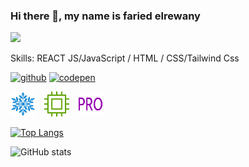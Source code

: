 ### Hi there 👋, my name is faried elrewany

![](https://media.giphy.com/media/N1JwHqRmh7j0hqZPUC/giphy.gif)

Skills:  REACT JS/JavaScript / HTML / CSS/Tailwind Css

[<img src='https://cdn.jsdelivr.net/npm/simple-icons@3.0.1/icons/github.svg' alt='github' height='40'>](https://github.com/faried-elrewany)  [<img src='https://cdn.jsdelivr.net/npm/simple-icons@3.0.1/icons/codepen.svg' alt='codepen' height='40'>](https://codepen.io/faried-elrewany)  

<a href='https://archiveprogram.github.com/'><img src='https://raw.githubusercontent.com/acervenky/animated-github-badges/master/assets/acbadge.gif' width='40' height='40'></a> <a href='https://docs.github.com/en/developers'><img src='https://raw.githubusercontent.com/acervenky/animated-github-badges/master/assets/devbadge.gif' width='40' height='40'></a> <a href='https://github.com/pricing'><img src='https://raw.githubusercontent.com/acervenky/animated-github-badges/master/assets/pro.gif' width='40' height='40'></a> 

[![Top Langs](https://github-readme-stats.vercel.app/api/top-langs/?username=faried-elrewany)](https://github.com/anuraghazra/github-readme-stats)

![GitHub stats](https://github-readme-stats.vercel.app/api?username=faried-elrewany&show_icons=true)  
